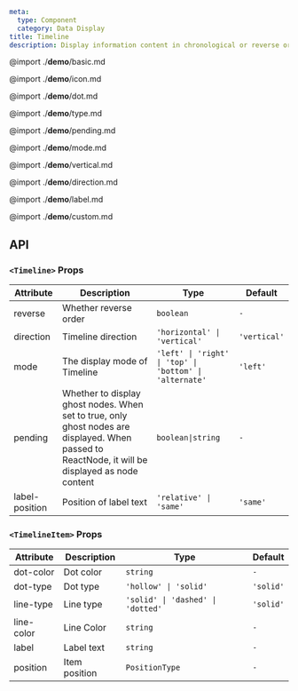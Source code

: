 ```yaml
meta:
  type: Component
  category: Data Display
title: Timeline
description: Display information content in chronological or reverse order.
```

@import ./**demo**/basic.md

@import ./**demo**/icon.md

@import ./**demo**/dot.md

@import ./**demo**/type.md

@import ./**demo**/pending.md

@import ./**demo**/mode.md

@import ./**demo**/vertical.md

@import ./**demo**/direction.md

@import ./**demo**/label.md

@import ./**demo**/custom.md

## API

### `<Timeline>` Props

|Attribute|Description|Type|Default|
|---|---|---|---|
|reverse|Whether reverse order|`boolean`|`-`|
|direction|Timeline direction|`'horizontal' \| 'vertical'`|`'vertical'`|
|mode|The display mode of Timeline|`'left' \| 'right' \| 'top' \| 'bottom' \| 'alternate'`|`'left'`|
|pending|Whether to display ghost nodes. When set to true, only ghost nodes are displayed. When passed to ReactNode, it will be displayed as node content|`boolean\|string`|`-`|
|label-position|Position of label text|`'relative' \| 'same'`|`'same'`|

### `<TimelineItem>` Props

|Attribute|Description|Type|Default|
|---|---|---|---|
|dot-color|Dot color|`string`|`-`|
|dot-type|Dot type|`'hollow' \| 'solid'`|`'solid'`|
|line-type|Line type|`'solid' \| 'dashed' \| 'dotted'`|`'solid'`|
|line-color|Line Color|`string`|`-`|
|label|Label text|`string`|`-`|
|position|Item position|`PositionType`|`-`|